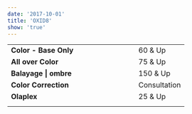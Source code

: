 ```yaml
---
date: '2017-10-01'
title: 'OXID8'
show: 'true'
---
```


<table>
  <tr><td><strong>Color - Base Only</strong></td><td><span>60 & Up</span></td></tr>
  <tr><td><strong>All over Color</strong></td><td><span>75 & Up</span></td></tr>
  <tr><td><strong>Balayage | ombre</strong></td><td><span>150 & Up</span></td></tr>
  <tr><td><strong>Color Correction</strong></td><td><span>Consultation</span></td></tr>
  <tr><td><strong>Olaplex</strong></td><td><span>25 & Up</span></td></tr>
  <tr style="visibility:hidden; line-height:0.1;">
    <td><strong>Lorem ipsum dolor sit amet metus.</strong></td>
    <td><em>NARN</em></td>
  </tr>
</table>
